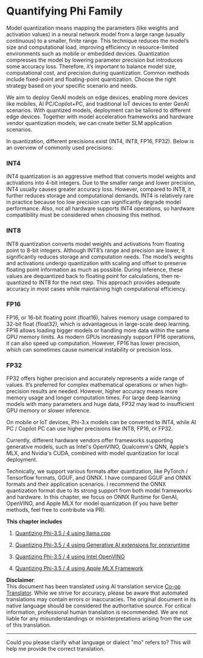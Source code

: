 <!--
CO_OP_TRANSLATOR_METADATA:
{
  "original_hash": "d658062de70b131ef4c0bff69b5fc70e",
  "translation_date": "2025-05-07T14:49:45+00:00",
  "source_file": "md/01.Introduction/04/QuantifyingPhi.md",
  "language_code": "mo"
}
-->
# **Quantifying Phi Family**

Model quantization means mapping the parameters (like weights and activation values) in a neural network model from a large range (usually continuous) to a smaller, finite range. This technique reduces the model’s size and computational load, improving efficiency in resource-limited environments such as mobile or embedded devices. Quantization compresses the model by lowering parameter precision but introduces some accuracy loss. Therefore, it’s important to balance model size, computational cost, and precision during quantization. Common methods include fixed-point and floating-point quantization. Choose the right strategy based on your specific scenario and needs.

We aim to deploy GenAI models on edge devices, enabling more devices like mobiles, AI PC/Copilot+PC, and traditional IoT devices to enter GenAI scenarios. With quantized models, deployment can be tailored to different edge devices. Together with model acceleration frameworks and hardware vendor quantization models, we can create better SLM application scenarios.

In quantization, different precisions exist (INT4, INT8, FP16, FP32). Below is an overview of commonly used precisions:

### **INT4**

INT4 quantization is an aggressive method that converts model weights and activations into 4-bit integers. Due to the smaller range and lower precision, INT4 usually causes greater accuracy loss. However, compared to INT8, it further reduces storage and computational demands. INT4 is relatively rare in practice because too low precision can significantly degrade model performance. Also, not all hardware supports INT4 operations, so hardware compatibility must be considered when choosing this method.

### **INT8**

INT8 quantization converts model weights and activations from floating point to 8-bit integers. Although INT8’s range and precision are lower, it significantly reduces storage and computation needs. The model’s weights and activations undergo quantization with scaling and offset to preserve floating point information as much as possible. During inference, these values are dequantized back to floating point for calculations, then re-quantized to INT8 for the next step. This approach provides adequate accuracy in most cases while maintaining high computational efficiency.

### **FP16**

FP16, or 16-bit floating point (float16), halves memory usage compared to 32-bit float (float32), which is advantageous in large-scale deep learning. FP16 allows loading bigger models or handling more data within the same GPU memory limits. As modern GPUs increasingly support FP16 operations, it can also speed up computation. However, FP16 has lower precision, which can sometimes cause numerical instability or precision loss.

### **FP32**

FP32 offers higher precision and accurately represents a wide range of values. It’s preferred for complex mathematical operations or when high-precision results are needed. However, higher accuracy means more memory usage and longer computation times. For large deep learning models with many parameters and huge data, FP32 may lead to insufficient GPU memory or slower inference.

On mobile or IoT devices, Phi-3.x models can be converted to INT4, while AI PC / Copilot PC can use higher precisions like INT8, FP16, or FP32.

Currently, different hardware vendors offer frameworks supporting generative models, such as Intel's OpenVINO, Qualcomm's QNN, Apple's MLX, and Nvidia's CUDA, combined with model quantization for local deployment.

Technically, we support various formats after quantization, like PyTorch / Tensorflow formats, GGUF, and ONNX. I have compared GGUF and ONNX formats and their application scenarios. I recommend the ONNX quantization format due to its strong support from both model frameworks and hardware. In this chapter, we focus on ONNX Runtime for GenAI, OpenVINO, and Apple MLX for model quantization (if you have better methods, feel free to contribute via PR).

**This chapter includes**

1. [Quantizing Phi-3.5 / 4 using llama.cpp](./UsingLlamacppQuantifyingPhi.md)

2. [Quantizing Phi-3.5 / 4 using Generative AI extensions for onnxruntime](./UsingORTGenAIQuantifyingPhi.md)

3. [Quantizing Phi-3.5 / 4 using Intel OpenVINO](./UsingIntelOpenVINOQuantifyingPhi.md)

4. [Quantizing Phi-3.5 / 4 using Apple MLX Framework](./UsingAppleMLXQuantifyingPhi.md)

**Disclaimer**:  
This document has been translated using AI translation service [Co-op Translator](https://github.com/Azure/co-op-translator). While we strive for accuracy, please be aware that automated translations may contain errors or inaccuracies. The original document in its native language should be considered the authoritative source. For critical information, professional human translation is recommended. We are not liable for any misunderstandings or misinterpretations arising from the use of this translation.

---

Could you please clarify what language or dialect "mo" refers to? This will help me provide the correct translation.